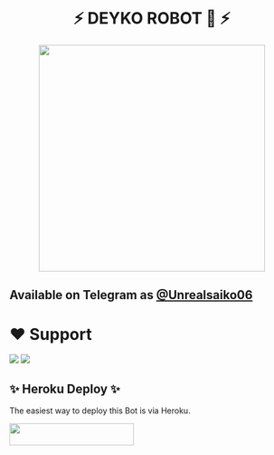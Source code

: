 <h1 align="center"><b> ⚡ DEYKO ROBOT 🤖 ⚡ </b></h1>

<p align="center"><a href="https://t.me/KekiniBot"><img src="(https://telegra.ph/file/e641d3dd2ccdce6a3d934.jpg)" width="400"></a></p>

## Available on Telegram as [@Unrealsaiko06](https://t.me/KekiniBot)

# ❤️ Support
<a href="https://t.me/zixenprojects"><img src="https://img.shields.io/badge/Join-Telegram%20Channel-red.svg?logo=Telegram"></a>
<a href="t.me//zixsupports"><img src="https://img.shields.io/badge/Join-Telegram%20Group-blue.svg?logo=telegram"></a>


## ✨ Heroku Deploy ✨
The easiest way to deploy this Bot is via Heroku.

<p align="left"><a href="https://heroku.com/deploy?template=https://github.com/Deyko-userbot/KekinianRobot"> <img src="https://img.shields.io/badge/Deploy%20To%20Heroku-black?style=for-the-badge&logo=heroku" width="220" height="38.45"/></a></p>


